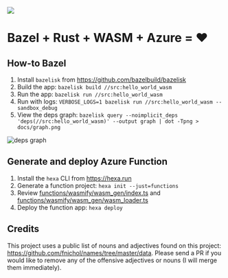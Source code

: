 [![](https://img.shields.io/badge/Open%20in-VS%20Codespaces-blue)](http://env.new/?name=wasm-bazel&repo=manekinekko/bazel_rust_wasm_azure_functions)

# Bazel + Rust + WASM + Azure = ❤️

## How-to Bazel

1. Install `bazelisk` from https://github.com/bazelbuild/bazelisk
1. Build the app: `bazelisk build //src:hello_world_wasm`
1. Run the app: `bazelisk run //src:hello_world_wasm`
1. Run with logs: `VERBOSE_LOGS=1 bazelisk run //src:hello_world_wasm --sandbox_debug`
1. View the deps graph: `bazelisk query --noimplicit_deps 'deps(//src:hello_world_wasm)' --output graph | dot -Tpng > docs/graph.png`

![deps graph](https://github.com/manekinekko/bazel_rust_wasm_example/blob/master/docs/graph.png)

## Generate and deploy Azure Function

1. Install the `hexa` CLI from https://hexa.run
1. Generate a function project: `hexa init --just=functions`
1. Review [functions/wasmify/wasm_gen/index.ts](./functions/wasmify/wasm_gen/index.ts) and [functions/wasmify/wasm_gen/wasm_loader.ts](./functions/wasmify/wasm_gen/wasm_loader.ts)
1. Deploy the function app: `hexa deploy`

## Credits

This project uses a public list of nouns and adjectives found on this project: https://github.com/fnichol/names/tree/master/data. Please send a PR if you would like to remove any of the offensive adjectives or nouns (I will merge them immediately).
